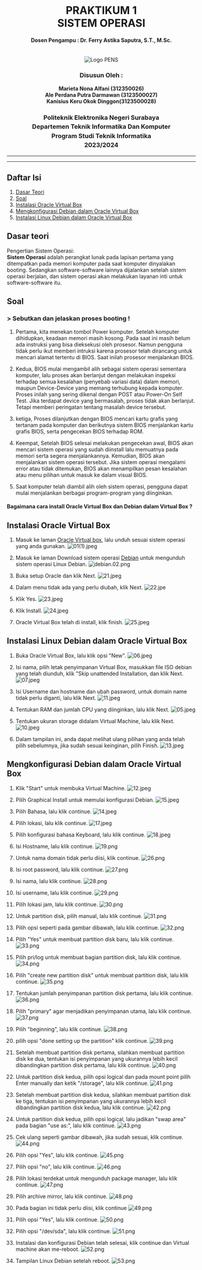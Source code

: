 <div align="center">
  <h1 style="text-align: center;font-weight: bold">PRAKTIKUM 1<br>SISTEM OPERASI</h1>
  <h4 style="text-align: center;">Dosen Pengampu : Dr. Ferry Astika Saputra, S.T., M.Sc.</h4>
</div>
<br />
<div align="center">
  <img src="https://upload.wikimedia.org/wikipedia/id/4/44/Logo_PENS.png" alt="Logo PENS">
  <h3 style="text-align: center;">Disusun Oleh : </h3>
  <p style="text-align: center;">
    <strong>Marieta Nona Alfani (312350026) </strong><br>
    <strong>Ale Perdana Putra Darmawan (3123500027) </strong><br>
    <strong>Kanisius Keru Okok Dinggon(3123500028)</strong>
  </p>
<h3 style="text-align: center;line-height: 1.5">Politeknik Elektronika Negeri Surabaya<br>Departemen Teknik Informatika Dan Komputer<br>Program Studi Teknik Informatika<br>2023/2024</h3>
  <hr><hr>
</div>

## Daftar Isi
1. [Dasar Teori](#Dasar-teori)
2. [Soal](#soal)
3. [Instalasi Oracle Virtual Box](#Instalasi-Oracle-Virtual-Box)
4. [Mengkonfigurasi Debian dalam Oracle Virtual Box](#Mengkonfigurasi-Debian-dalam-Oracle-Virtual-Box)
5. [Instalasi Linux Debian dalam Oracle Virtual Box](#Instalasi-Linux-Debian-dalam-Oracle-Virtual-Box)


## Dasar teori
Pengertian Sistem Operasi:</br>
<strong>Sistem Operasi</strong> adalah perangkat lunak pada lapisan pertama yang ditempatkan pada memori komputer pada saat komputer dinyalakan booting. Sedangkan software-software lainnya dijalankan setelah sistem operasi berjalan, dan sistem operasi akan melakukan layanan inti untuk software-software itu.

## Soal
#### <h3> > Sebutkan dan jelaskan proses booting !</h3>
1. Pertama, kita menekan tombol Power komputer. Setelah komputer dihidupkan, keadaan memori masih kosong. Pada saat ini masih belum ada instruksi yang bisa dieksekusi oleh prosesor. Namun pengguna tidak perlu ikut memberi intruksi karena prosesor telah dirancang untuk mencari alamat tertentu di BIOS. Saat inilah prosesor menjalankan BIOS.

2. Kedua, BIOS mulai mengambil alih sebagai sistem operasi sementara komputer, lalu proses akan berlanjut dengan melakukan inspeksi terhadap semua kesalahan (penyebab variasi data) dalam memori, maupun Device-Device yang memang terhubung kepada komputer. Proses inilah yang sering dikenal dengan POST atau Power-On Self Test. Jika terdapat device yang bermasalah, proses tidak akan berlanjut. Tetapi memberi peringatan tentang masalah device tersebut.

3. ketiga, Proses dilanjutkan dengan BIOS mencari kartu grafis yang tertanam pada komputer dan berikutnya sistem BIOS menjalankan kartu grafis BIOS, serta pengecekan BIOS terhadap ROM.

4. Keempat, Setelah BIOS selesai melakukan pengecekan awal, BIOS akan mencari sistem operasi yang sudah diinstall lalu memuatnya pada memori serta segera menjalankannya. Kemudian, BIOS akan menjalankan sistem operasi tersebut. Jika sistem operasi mengalami error atau tidak ditemukan, BIOS akan menampilkan pesan kesalahan atau menu pilihan untuk masuk ke dalam visual BIOS.

5. Saat komputer telah diambil alih oleh sistem operasi, pengguna dapat mulai menjalankan berbagai program-program yang diinginkan.


#### Bagaimana cara install Oracle Virtual Box dan Debian dalam Virtual Box ?

## Instalasi Oracle Virtual Box
1. Masuk ke laman [Oracle Virtual box](https://www.virtualbox.org/wiki/Downloads), lalu unduh sesuai sistem operasi yang anda gunakan.
![01(1).jpeg](01(1).jpeg)

2. Masuk ke laman Download sistem operasi [Debian](https://www.debian.org/download) untuk mengunduh sistem operasi Linux Debian.
   ![debian.02.png](debian.02.png)

3. Buka setup Oracle dan klik Next.
   ![21.jpeg](21.jpeg)

4. Dalam menu tidak ada yang perlu diubah, klik Next.
   ![22.jpe](22.jpeg)

5. Klik Yes.
   ![23.jpeg](23.jpeg)

6. Klik Install.
   ![24.jpeg](24.jpeg)

7. Oracle Virtual Box telah di install, klik finish.
   ![25.jpeg](25.jpeg)

## Instalasi Linux Debian dalam Oracle Virtual Box
1. Buka Oracle Virtual Box, lalu klik opsi "New".
![06.jpeg](06.jpeg)

2. Isi nama, pilih letak penyimpanan Virtual Box, masukkan file ISO debian yang telah diunduh, klik "Skip unattended Installation, dan klik Next.
   ![07.jpeg](07.jpeg)

3. Isi Username dan hostname dan ubah password, untuk domain name tidak perlu diganti, lalu klik Next. 
   ![11.jpeg](11.jpeg)

4. Tentukan RAM dan jumlah CPU yang diinginkan, lalu klik Next.
   ![05.jpeg](05.jpeg)

5. Tentukan ukuran storage didalam Virtual Machine, lalu klik Next.
   ![10.jpeg](10.jpeg)

6. Dalam tampilan ini, anda dapat melihat ulang pilihan yang anda telah pilih sebelumnya, jika sudah sesuai keinginan, pilih Finish.
   ![13.jpeg](13.jpeg)

## Mengkonfigurasi Debian dalam Oracle Virtual Box
1. Klik "Start" untuk membuka Virtual Machine.
![12.jpeg](12.jpeg)

2. Pilih Graphical Install untuk memulai konfigurasi Debian.
   ![15.jpeg](15.jpeg)

3. Pilih Bahasa, lalu klik continue.
   ![14.jpeg](14.jpeg)

4. Pilih lokasi, lalu klik continue.
   ![17.jpeg](17.jpeg)

5. Pilih konfigurasi bahasa Keyboard, lalu klik continue.
   ![18.jpeg](18.jpeg)

6. Isi Hostname, lalu klik continue.
   ![19.png](19.png)

7. Untuk nama domain tidak perlu diisi, klik continue.
   ![26.png](26.png)

9. Isi root password, lalu klik continue.
   ![27.png](27.png)

10. Isi nama, lalu klik continue.
    ![28.png](28.png)

11. Isi username, lalu klik continue.
    ![29.png](29.png)

12. Pilih lokasi jam, lalu klik continue.
    ![30.png](30.png)

13. Untuk partition disk, pilih manual, lalu klik continue.
    ![31.png](31.png)

14. Pilih opsi seperti pada gambar dibawah, lalu klik continue.
    ![32.png](32.png)

15. Pilih "Yes" untuk membuat partition disk baru, lalu klik continue.
    ![33.png](33.png)

16. Pilih pri/log untuk membuat bagian partition disk, lalu klik continue.
    ![34.png](34.png)


17. Pilih "create new partition disk" untuk membuat partition disk, lalu klik continue.
    ![35.png](35.png)

18. Tentukan jumlah penyimpanan partition disk pertama, lalu klik continue.
    ![36.png](36.png)

19. Pilih "primary" agar menjadikan penyimpanan utama, lalu klik continue.
    ![37.png](37.png)

20. Pilih "beginning", lalu klik continue.
    ![38.png](38.png)


21. pilih opsi "done setting up the partition" klik continue.
    ![39.png](39.png)

22. Setelah membuat partition disk pertama, silahkan membuat partition disk ke dua, tentukan isi penyimpanan yang ukurannya lebih kecil dibandingkan partition disk pertama, lalu klik continue.
    ![40.png](40.png)


23. Untuk partition disk kedua, pilih opsi logical dan pada mount point pilih Enter manually dan ketik "/storage", lalu klik continue.
    ![41.png](41.png)

24. Setelah membuat partition disk kedua, silahkan membuat partition disk ke tiga, tentukan isi penyimpanan yang ukurannya lebih kecil dibandingkan partition disk kedua, lalu klik continue.
    ![42.png](42.png)

25. Untuk partition disk kedua, pilih opsi logical, lalu jadikan "swap area" pada bagian "use as:", lalu klik continue.
    ![43.png](43.png)

26. Cek ulang seperti gambar dibawah, jika sudah sesuai, klik continue.
    ![44.png](44.png)
    
28. Pilih opsi "Yes", lalu klik continue.
    ![45.png](45.png)

29. Pilih opsi "no", lalu klik continue.
    ![46.png](46.png)

30. Pilih lokasi terdekat untuk mengunduh package manager, lalu klik continue.
    ![47.png](47.png)

31. Pilih archive mirror, lalu klik continue.
    ![48.png](48.png)
    
33. Pada bagian ini tidak perlu diisi, klik continue
    ![49.png](49.png)

35. Pilih opsi "Yes", lalu klik continue.
    ![50.png](50.png)

37. Pilih opsi "/dev/sda", lalu klik continue.
    ![51.png](51.png)
    
39. Instalasi dan konfigurasi Debian telah selesai, klik continue dan Virtual machine akan me-reboot. 
    ![52.png](52.png)
    
41. Tampilan Linux Debian setelah reboot.
    ![53.png](53.png)
<!---
kanisiusdinggon/kanisiusdinggon is a ✨ special ✨ repository because its `README.md` (this file) appears on your GitHub profile.
You can click the Preview link to take a look at your changes.
--->
